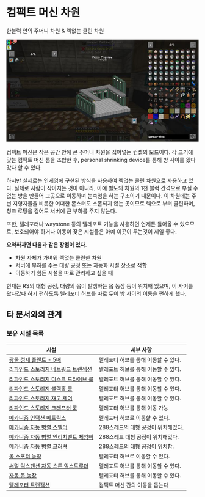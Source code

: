 # 컴팩트 머신 차원

한블럭 안의 주머니 차원 & 렉없는 클린 차원

![asdf](../../asset/buildings/compact_machine_dimension/main.jpg)

컴팩트 머신은 작은 공간 안에 큰 주머니 차원을 집어넣는 컨셉의 모드이다.
각 크기에 맞는 컴팩트 머신 룸을 조합한 후, personal shrinking device를 통해 방 사이를 왔다갔다 할 수 있다.

하지만 실제로는 인게임에 구현된 방식을 사용하여 렉없는 클린 차원으로 사용하고 있다. 
실제로 사람이 작아지는 것이 아니라, 아예 별도의 차원의 1천 블럭 간격으로 부실 수 없는 방을 만들어 그곳으로 이동하며 눈속임을 하는 구조이기 때문이다.
이 차원에는 주변 지형지물을 비롯한 어떠한 몬스터도 스폰되지 않는 곳이므로 렉으로 부터 클린하며, 청크 로딩을 걸어도 서버에 큰 부하를 주지 않는다. 

또한, 텔레포터나 waystone 등의 텔레포트 기능을 사용하면 언제든 들어올 수 있으므로, 보호되어야 하거나 이동이 잦은 시설들은 아예 이곳이 두는것이 제일 좋다.

**요약하자면 다음과 같은 장점이 있다.**
- 차원 자체가 가벼워 렉없는 클린한 차원
- 서버에 부하를 주는 대량 공정 또는 자동화 시설 장소로 적합
- 이동하기 힘든 시설을 따로 관리하고 싶을 때

현재는 RS의 대형 공정, 대량의 몹이 발생하는 몹 농장 등이 위치해 있으며, 이 사이를 왔다갔다 하기 편하도록 텔레포터 허브를 따로 두어 방 사이의 이동을 편하게 했다.

## 타 문서와의 관계
<!-- ### 상위 장소 -->
<!-- tag_source_open:link_list:child_spot -->
<!-- tag_close -->

<!-- ### 하위 장소 목록 -->
<!-- tag_target_open:reverse_link_list:child_spot -->
<!-- tag_arg:preset:spots_inside -->
<!-- tag_close -->

<!-- 보유 시설 목록 -->
<!-- tag_target_open:reverse_link_list:building_spot -->
<!-- tag_arg:preset:systems_inside -->
### 보유 시설 목록
|시설|세부 사항|
|---|---|
|[광물 정제 플랜트 - 5배](../systems/mk_ore_processing_plant_5x.md)|텔레포터 허브를 통해 이동할 수 있다.|
|[리파인드 스토리지 네트워크 트랜젝션](../systems/rs_network_tranjection.md)|텔레포트 허브를 통해 이동할 수 있다.|
|[리파인드 스토리지 디스크 드라이브 룸](../systems/rs_disk_drives.md)|텔레포트 허브를 통해 이동할 수 있다.  |
|[리파인드 스토리지 블랙홀 룸](../systems/rs_black_hole.md)|텔레포터 허브를 통해 이동할 수 있다.|
|[리파인드 스토리지 재고 제어](../systems/rs_stock_control.md)|텔레포트 허브를 통해 이동할 수 있다.|
|[리파인드 스토리지 크래프터 룸](../systems/rs_crafters.md)|텔레포터 허브를 통해 이동 가능|
|[메카니즘 인덕션 메트릭스](../systems/mk_induction_matrix.md)|텔레포터 허브로 이동할 수 있다.|
|[메카니즘 자동 병렬 스멜터](../systems/mk_auto_smeltery.md)|288스레드의 대형 공정이 위치해있다.|
|[메카니즘 자동 병렬 인리치멘트 체임버](../systems/mk_auto_enrichment_chamber.md)|288스레드 대형 공정이 위치해있다.|
|[메카니즘 자동 병렬 크러셔](../systems/mk_auto_crushers.md)|288스레드의 대형 공정이 위치함.|
|[몹 스포터 농장](../systems/mobspawner_farm.md)|텔레포터 허브로 이동할 수 있다.|
|[써멀 익스팬션 자동 스톤 익스트루더](../systems/te_stone_extruder.md)|텔레포트 허브를 통해 이동할 수 있다.|
|[자동 몹 농장](../systems/auto_mob_farm.md)|텔레포터 허브를 통해 이동할 수 있다.|
|[텔레포터 트랜잭션](../systems/teleporter_hub.md)|컴팩트 머신 간의 이동을 돕는다|
<!-- tag_close -->
